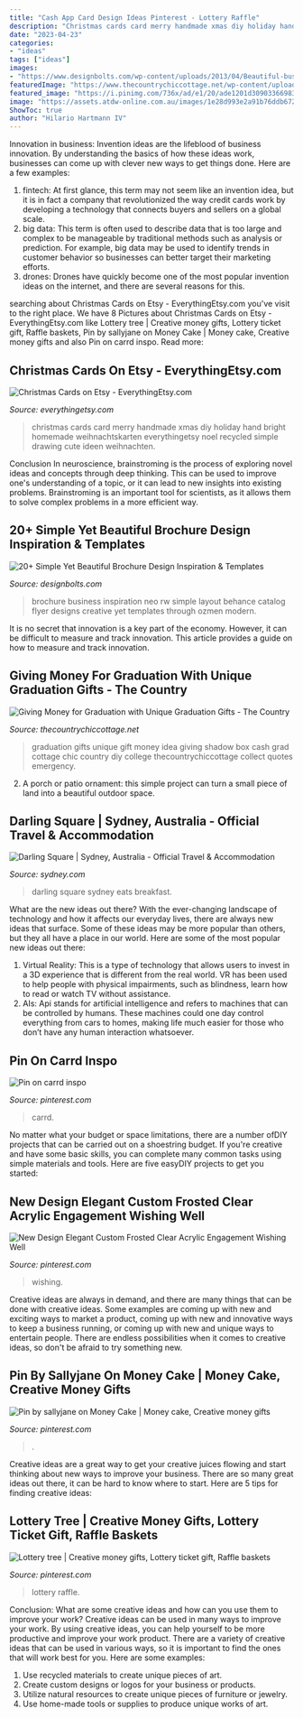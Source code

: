```yaml
---
title: "Cash App Card Design Ideas Pinterest - Lottery Raffle"
description: "Christmas cards card merry handmade xmas diy holiday hand bright homemade weihnachtskarten everythingetsy noel recycled simple drawing cute ideen weihnachten"
date: "2023-04-23"
categories:
- "ideas"
tags: ["ideas"]
images:
- "https://www.designbolts.com/wp-content/uploads/2013/04/Beautiful-business-brochure-design-ideas-2.jpg"
featuredImage: "https://www.thecountrychiccottage.net/wp-content/uploads/2017/04/Giving-Money-for-Graduation-with-Unique-Graduation-Gifts-008.jpg"
featured_image: "https://i.pinimg.com/736x/ad/e1/20/ade1201d309033669831305db45bb336.jpg"
image: "https://assets.atdw-online.com.au/images/1e28d993e2a91b76ddb6721cf45ab520.jpeg?rect=111"
ShowToc: true
author: "Hilario Hartmann IV"
---
```



Innovation in business:
Invention ideas are the lifeblood of business innovation. By understanding the basics of how these ideas work, businesses can come up with clever new ways to get things done. Here are a few examples: 
1. fintech: At first glance, this term may not seem like an invention idea, but it is in fact a company that revolutionized the way credit cards work by developing a technology that connects buyers and sellers on a global scale.
2. big data: This term is often used to describe data that is too large and complex to be manageable by traditional methods such as analysis or prediction. For example, big data may be used to identify trends in customer behavior so businesses can better target their marketing efforts. 
3. drones: Drones have quickly become one of the most popular invention ideas on the internet, and there are several reasons for this.

	

		
searching about Christmas Cards on Etsy - EverythingEtsy.com you've visit to the right place. We have 8 Pictures about Christmas Cards on Etsy - EverythingEtsy.com like Lottery tree | Creative money gifts, Lottery ticket gift, Raffle baskets, Pin by sallyjane on Money Cake | Money cake, Creative money gifts and also Pin on carrd inspo. Read more:
		
    
## Christmas Cards On Etsy - EverythingEtsy.com

<img loading=lazy src="https://www.everythingetsy.com/wp-content/uploads/2012/11/il_570xN.392180625_dzfq_thumb.jpg" onerror="this.onerror=null;this.src='https://tse3.mm.bing.net/th?id=OIP.fkLDrliD97TOmb26XKpc5QHaGk&amp;pid=15.1';" alt="Christmas Cards on Etsy - EverythingEtsy.com">

_Source: everythingetsy.com_

>christmas cards card merry handmade xmas diy holiday hand bright homemade weihnachtskarten everythingetsy noel recycled simple drawing cute ideen weihnachten. 

	

Conclusion
In neuroscience, brainstroming is the process of exploring novel ideas and concepts through deep thinking. This can be used to improve one's understanding of a topic, or it can lead to new insights into existing problems. Brainstroming is an important tool for scientists, as it allows them to solve complex problems in a more efficient way.

    
## 20+ Simple Yet Beautiful Brochure Design Inspiration &amp; Templates

<img loading=lazy src="https://www.designbolts.com/wp-content/uploads/2013/04/Beautiful-business-brochure-design-ideas-2.jpg" onerror="this.onerror=null;this.src='https://tse3.mm.bing.net/th?id=OIP.9oqyIp5p0HUyNJWUPZotQAHaEs&amp;pid=15.1';" alt="20+ Simple Yet Beautiful Brochure Design Inspiration &amp; Templates">

_Source: designbolts.com_

>brochure business inspiration neo rw simple layout behance catalog flyer designs creative yet templates through ozmen modern. 

	

It is no secret that innovation is a key part of the economy. However, it can be difficult to measure and track innovation. This article provides a guide on how to measure and track innovation.

    
## Giving Money For Graduation With Unique Graduation Gifts - The Country

<img loading=lazy src="https://www.thecountrychiccottage.net/wp-content/uploads/2017/04/Giving-Money-for-Graduation-with-Unique-Graduation-Gifts-008.jpg" onerror="this.onerror=null;this.src='https://tse4.mm.bing.net/th?id=OIP.i_2qNtQQWGO1UT3LQMMSwQHaLH&amp;pid=15.1';" alt="Giving Money for Graduation with Unique Graduation Gifts - The Country">

_Source: thecountrychiccottage.net_

>graduation gifts unique gift money idea giving shadow box cash grad cottage chic country diy college thecountrychiccottage collect quotes emergency. 

	

2. A porch or patio ornament: this simple project can turn a small piece of land into a beautiful outdoor space. 

    
## Darling Square | Sydney, Australia - Official Travel &amp; Accommodation

<img loading=lazy src="https://assets.atdw-online.com.au/images/1e28d993e2a91b76ddb6721cf45ab520.jpeg?rect=111" onerror="this.onerror=null;this.src='https://tse2.mm.bing.net/th?id=OIP.GS8FT6QxfdTqGpjm-AL21wHaE7&amp;pid=15.1';" alt="Darling Square | Sydney, Australia - Official Travel &amp; Accommodation">

_Source: sydney.com_

>darling square sydney eats breakfast. 

	

What are the new ideas out there?
With the ever-changing landscape of technology and how it affects our everyday lives, there are always new ideas that surface. Some of these ideas may be more popular than others, but they all have a place in our world. Here are some of the most popular new ideas out there: 
1. Virtual Reality: This is a type of technology that allows users to invest in a 3D experience that is different from the real world. VR has been used to help people with physical impairments, such as blindness, learn how to read or watch TV without assistance. 
2. AIs: Api stands for artificial intelligence and refers to machines that can be controlled by humans. These machines could one day control everything from cars to homes, making life much easier for those who don’t have any human interaction whatsoever. 

    
## Pin On Carrd Inspo

<img loading=lazy src="https://i.pinimg.com/736x/e8/18/8a/e8188af00427d03da0348235a7403846.jpg" onerror="this.onerror=null;this.src='https://tse3.mm.bing.net/th?id=OIP.pGUdRqM5IkscoSeirnTOJQHaNK&amp;pid=15.1';" alt="Pin on carrd inspo">

_Source: pinterest.com_

>carrd. 

	

No matter what your budget or space limitations, there are a number ofDIY projects that can be carried out on a shoestring budget. If you're creative and have some basic skills, you can complete many common tasks using simple materials and tools. Here are five easyDIY projects to get you started: 

    
## New Design Elegant Custom Frosted Clear Acrylic Engagement Wishing Well

<img loading=lazy src="https://i.pinimg.com/736x/ad/e1/20/ade1201d309033669831305db45bb336.jpg" onerror="this.onerror=null;this.src='https://tse3.mm.bing.net/th?id=OIP.obs_vrpXIcPjfjPG4bzOmgHaIf&amp;pid=15.1';" alt="New Design Elegant Custom Frosted Clear Acrylic Engagement Wishing Well">

_Source: pinterest.com_

>wishing. 

	

Creative ideas are always in demand, and there are many things that can be done with creative ideas. Some examples are coming up with new and exciting ways to market a product, coming up with new and innovative ways to keep a business running, or coming up with new and unique ways to entertain people. There are endless possibilities when it comes to creative ideas, so don't be afraid to try something new.

    
## Pin By Sallyjane On Money Cake | Money Cake, Creative Money Gifts

<img loading=lazy src="https://i.pinimg.com/originals/9b/06/b0/9b06b0ba4b8fefac1b634c4bc09e0cab.jpg" onerror="this.onerror=null;this.src='https://tse4.mm.bing.net/th?id=OIP.iji1_kiCrfMjSaqFfTxtxAHaJ4&amp;pid=15.1';" alt="Pin by sallyjane on Money Cake | Money cake, Creative money gifts">

_Source: pinterest.com_

>. 

	

Creative ideas are a great way to get your creative juices flowing and start thinking about new ways to improve your business. There are so many great ideas out there, it can be hard to know where to start. Here are 5 tips for finding creative ideas:

    
## Lottery Tree | Creative Money Gifts, Lottery Ticket Gift, Raffle Baskets

<img loading=lazy src="http://i.pinimg.com/1200x/63/9b/4c/639b4c0dce696ba2900b2e3fe7bfd0b9.jpg" onerror="this.onerror=null;this.src='https://tse2.mm.bing.net/th?id=OIP.jajMzuCzBJnaYSDmA4Bj-AHaNK&amp;pid=15.1';" alt="Lottery tree | Creative money gifts, Lottery ticket gift, Raffle baskets">

_Source: pinterest.com_

>lottery raffle. 

	

Conclusion: What are some creative ideas and how can you use them to improve your work?
Creative ideas can be used in many ways to improve your work. By using creative ideas, you can help yourself to be more productive and improve your work product. There are a variety of creative ideas that can be used in various ways, so it is important to find the ones that will work best for you. Here are some examples: 
1. Use recycled materials to create unique pieces of art.
2. Create custom designs or logos for your business or products.
3. Utilize natural resources to create unique pieces of furniture or jewelry.
4. Use home-made tools or supplies to produce unique works of art.

